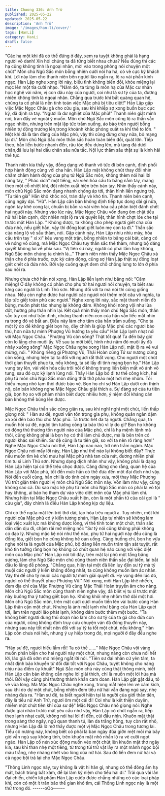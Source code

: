 ```yaml
---
title: Chương 336: Anh Trữ
published: 2025-05-22
updated: 2025-05-22
description: 'Anh Trữ'
image: '/images/han-li/cover/'
tags: [HanLi]
category: HanLi
draft: false
---
```


"Các hạ một khi đã có thể đứng ở đây, xem ra tuyệt không phải là
hạng người vô danh! Xin hỏi chúng ta đã từng biết nhau chưa?
Nếu đúng thì các hạ cũng không tính là ngoại nhân, mời vào trong
phòng nói chuyện một chút" Môn chủ Ngũ Sắc môn bỗng nhiên
cười nói ha hả, có vẻ cực kỳ khách khí.
Lời này làm cho thanh niên bên người lão ngẩn ra, lộ ra vài phần
kinh ngạc.
Hàn Lập nghe xong lời này, biểu tình không biến đổi, khóe miệng
lại mọc lên một tia cười nhạo.
"Năm đó, ta từng là môn hạ của Mặc cư nhân học nghệ vài năm,
vị con dâu này của người, coi như là sư tỷ của ta, đương nhiên
không tính là ngoại nhân. Chẳng qua trước khi bắt quàng quan
hệ, chúng ta có phải là nên tính toán việc Mặc phủ bị tiêu diệt!"
Hàn Lập gặp việc Mặc Ngọc Châu gả cho cừu gia, sau khi khiếp
sợ xong buồn bực cực kỳ, đã định ra tay.
"Ngươi là dư nghiệt của Mặc phủ!" Thanh niên giật mình nói, tràn
đầy vẻ ngoài ý muốn.
Môn chủ Ngũ Sắc môn cũng lộ ra thần sắc ngạc nhiên, nhưng
trên mặt lập tức trầm xuống, áo bào trên người bỗng nhiên tự
động trương lên,trong khoảnh khắc phóng xuất ra khí thế to lớn.
" Một khi đã là tàn đảng của Mặc phủ, vậy thì cũng đừng chạy
nữa, bỏ mạng lại đi." Môn chủ Ngũ Sắc môn thần sắc hoàn toàn
biến đổi, quát lớn.
Tiếp theo, hắn liền bước nhanh đến, râu tóc đều dựng lên, mà
tảng đá dưới chân,đã lưu lại hai dấu chân sâu nửa tấc. Nội lực
thâm sâu thật sự là kinh hãi thế tục.

Thanh niên kia thấy vậy, đồng dạng vô thanh vô tức đi bên cạnh,
định phối hợp hành động cùng với cha hắn.
Hàn Lập mặt không chút thay đổi nhìn chằm chằm hành động của
phụ tử Ngũ Sắc môn, không thèm nói hai lời nâng tay, " Phác
xích" một tiếng, vài viên hỏa cầu to bằng nắm tay, mang theo một
cỗ nhiệt khí, đột nhiên xuất hiện trên bàn tay.
Nhìn thấy cảnh này, môn chủ Ngũ Sắc môn đang nhanh chóng áp
tới, thân hình liền ngưng trệ.
"Tu tiên giả" Hắn khô khốc nói, tràn đầy vẻ khó tin.
Thanh niên bên cạnh, cũng ngây dại.
"Hừ".
Hàn Lập căn bản không định tiếp tục dong dài gì nữa, ngón tay
khẽ cong lại, chuẩn bị bắn ra vài viên hỏa cầu phân biệt đánh chết
hai người này.
Nhưng vào lúc này, Mặc Ngọc Châu vốn đang ôm chặt tiểu nữ hài
bên cạnh, đột nhiên mặt lộ ra vẻ quyết liệt, thân hình chợt lóe che
tại trước mặt Hàn Lập.
" Không được, ta không cho phép ngươi giết cha của đứa nhỏ,
nếu giết hắn, vậy thì đồng loạt giết luôn mẹ con ta đi." Thần sắc
của nàng lộ vẻ sầu thảm, nói.
Gặp cảnh này, Hàn Lập nhíu nhíu mày, hỏa cầu trên tay " xì xì"
kêu vang một trận, bỗng nhiên to bằng cái bát, càng có vẻ nóng
vô cùng, mà Mặc Ngọc Châu tuy thần sắc thê thảm, nhưng bộ
dáng quyết không lui về phía sau.
"Vị tiên sư này, ngươi có phải lầm hay không, Ngũ Sắc môn
chúng ta chính là…" Thanh niên nhìn thấy Mặc Ngọc Châu xả
thân che ở phía trước, cực kỳ cảm động, cũng sợ Hàn Lập thật
sự đồng loạt giết chết cả đứa nhỏ. Bởi vậy cuống quýt đem chỗ
chống lưng to lớn ở phía sau nói ra.

Nhưng chưa chờ hắn nói xong, Hàn Lập liền lạnh như băng nói:
"Câm miệng! Ở đây không có phần cho phụ tử hai ngươi nói
chuyện, ta biết sau lưng các ngươi là Linh Thú sơn. Nhưng đối với
ta mà nói thì cũng giống nhau. Nếu còn nghe được hai người các
ngươi nói thêm một câu vô nghĩa, ta lập tức giết toàn phủ các
ngươi."
Nghe xong lời này, sắc mặt thanh niên đỏ bừng, muốn phát tác
nhưng lại không dám. Không khỏi nóng vội như lửa đốt, hướng
phụ thân nhìn lại.
Kết quả nhìn thấy môn chủ Ngũ Sắc môn, thần sắc tuy coi như
trấn định, nhưng thanh niên con của hắn vẫn liếc mắt nhìn ra
trong đó vẻ bất an. Điều này làm cho tâm của hắn trầm xuống.
"Cho ta một lý do để không giết bọn họ, đây chính là giúp Mặc
phủ các ngươi báo thù, hơn nữa tự mình Phượng Vũ hướng ta
yêu cầu" Hàn Lập lạnh nhạt nói với Mặc Ngọc Châu.
"Phượng Vũ còn sống? Thật tốt quá! Ta đến bây giờ còn lo lắng
cho muội ấy. Về sau ta mới biết, hình như năm đó muội ấy đã
nhảy xuống sông" Mặc Ngọc Châu nghe xong Hàn Lập nói, mặt lộ
ra vẻ vui mừng, nói.
" Không riêng gì Phượng Vũ, Thải Hoàn cùng Tứ sư nương cũng
còn sống, nhưng hiện tại ta đối với ngươi rất thất vọng. Cho ngươi
một chút thời gian thuyết phục ta, nếu không, ta sẽ lấy đi tính
mạng bọn họ." Hàn Lập vung tay lên, vài viên hỏa cầu trôi nổi ở
không trung liền biến mất vô ảnh vô tung, sau đó cực kỳ lạnh lùng
nói.
Thấy Hàn Lập bỏ đi tư thế công kích, hai phụ tử môn chủ Ngũ
Sắc môn đồng thời thở phào một hơi nhẹ nhõm. Tối thiểu mạng
nhỏ tạm thời được bảo vệ. Bọn họ chỉ sợ Hàn Lập dưới cơn thịnh
nộ, căn bản không nghe Mặc Ngọc Châu giải thích a.
Sự đáng sợ của tu tiên giả, bọn họ so với phàm nhân biết được
nhiều hơn, ý niệm đối kháng căn bản không thể bùng lên được.

Mặc Ngọc Châu thần sắc cũng giãn ra, sau khi nghĩ nghĩ một
chút, liền thấp giọng nói:
" Hàn sư đệ, ngươi vẫn tôn trọng gia phụ, không quản ngàn dặm
xa xôi đến báo thù cho Mặc phủ. Ta trước hết đa tạ ngươi. Chẳng
qua, ta muốn hỏi sư đệ, ngươi tìm tướng công ta báo thù vì lý do
gì? Bọn họ không có động thủ thương tổn người nào của Mặc
phủ, chỉ là hạ mệnh lệnh mà thôi, cũng không phải là bọn họ có
thể làm chủ được, mà là bên trên có người khác sai khiến. Sư đệ
cũng là tu tiên giả, so với ta nên rõ ràng hơn!"
Nghe Mặc Ngọc Châu nói thế, Hàn Lập nao nao, trở nên trầm
ngâm.
Mặc Ngọc Châu nói mấy lời này, Hàn Lập như thế nào lại không
biết đây?
Thực nếu muốn tìm kẻ chủ mưu hại Mặc phủ nhà tan cửa nát,
đương nhiên phải tìm tu sĩ Linh Thú sơn.
Nhưng dạng địch nhân như vậy, không phải là dạng Hàn Lập hiện
tại có thể trêu chọc được.
Càng đừng cho rằng, quan hệ của Hàn Lập với Mặc phủ, tốt đến
mức hắn có thể đưa đến một đại địch như vậy.
Nói đến cuối cùng, hắn chỉ là do tình cảm ngày xưa, mới thay
Mặc Phượng Vũ trút giận trên người vị môn chủ Ngũ Sắc môn
này.
Vốn làm như vậy, cũng không sao cả.
Dù sao mặc kệ phụ tử môn chủ Ngũ Sắc môn có phải là vô tội
hay không, ai bảo họ tham dự vào việc diệt môn của Mặc phủ làm
chi.
Nhưng hiện tại Mặc Ngọc Châu xuất hiện, còn là một phần tử của
cái gọi là " cừu gia", đây chính là điều Hàn Lập không kịp dự liệu.

Chỉ có thể ngửa mặt lên trời thở dài, tạo hóa trêu ngươi a.
Tuy nhiên, một khi người của Mặc phủ có ý kiến tương phản, Hàn
Lập tự nhiên sẽ không làm loại việc xuất lực mà không được lòng,
vì thế tính toán một chút, thần sắc dần dần dịu đi, chậm rãi mở
miệng nói:
"Sư tỷ nói cũng không phải không có đạo lý. Nhưng mặc kệ nói
như thế nào, phụ tử hai người này đều cũng là đồng lõa, giết bọn
họ cũng không hề oan uổng. Càng huống chi, bọn họ vừa nghe
nói ta là người của Mặc phủ, bộ dáng liền muốn trảm tận sát
tuyệt, rất khó tin tưởng rằng bọn họ không có chút quan hệ nào
cùng với việc diệt môn của Mặc phủ"
Hàn Lập nói tới đây, trên mặt lại phủ một tầng băng sương, làm
cho Ngũ Sắc môn chủ cùng thanh niên thần sắc đại biến, lại bắt
đầu lo lắng đề phòng.
"Chẳng qua, hiện tại một đã liên lụy đến sư tỷ mà tỷ muội các
người ý kiến không đồng nhất, ta cũng không muốn làm ác nhân.
Vậy thì để cho tỷ muội các người tự mình giải quyết đi. Hy vọng
đến lúc đó, ngươi có thể thuyết phục Phượng Vũ." Nói xong, môi
Hàn Lập khẽ nhếch, đem địa chỉ của Mặc Phượng Vũ cùng Mặc
Thải Hoàn truyền âm cho nàng.
Môn chủ Ngũ Sắc môn cùng thanh niên nghe vậy, đã biết vị tu sĩ
trước mặt này buông tha ý tưởng giết bọn họ. Không khỏi nhẹ
nhõm thở dài một hơi.
Môn chủ Ngũ Sắc môn, trên mặt cười cười muốn tiến lên vài
bước cùng Hàn Lập thân cận một chút. Nhưng là ánh mắt lạnh
như băng của Hàn Lập quét tới, làm trên người lão phát lạnh,
không dám bước thêm một bước.
"Ta không biết ngươi dùng thủ đoạn nào làm cho sư tỷ của ta gả
cho đứa con của ngươi, cũng không định truy cứu chuyện ván đã
đóng thuyền này, nhưng sau này tốt nhất nên đối với sư tỷ ta tốt
một chút, nếu không." Hàn Lập còn chưa nói hết, nhưng ý uy hiếp
trong đó, mọi người ở đây đều nghe ra.

"Hàn sư đệ, ngươi hiểu lầm rồi! Ta có thể ……"
Mặc Ngọc Châu vội vàng muốn phân biện cho hai người này một
chút, nhưng nàng còn chưa nói hết lời, lão giả đã sớm mở miệng
ngắt lời nói.
"Tiên sư đại nhân cứ yên tâm, ta nhất định bảo khuyển tử đối đãi
tốt với Ngọc Châu, tuyệt không cho nàng chịu nửa điểm ủy khuất"
Ngũ Sắc môn chủ này cũng thật thông minh, biết Hàn Lập căn
bản không cần nghe lời giải thích, chỉ là muốn một lời hứa mà
thôi. Bởi vậy cũng phi thường thành khẩn cam đoan.
Hàn Lập gật gật đầu, tỏ vẻ vừa lòng.
Mà Mặc Ngọc Châu nghe xong, trong mắt hiện lên vẻ cảm kích,
sau khi do dự một chút, bỗng nhiên đem tiểu nữ hài vẫn đang ngủ
say, nhẹ nhàng đưa ra.
"Hàn sư đệ, ta biết ngươi hiện tại là người của giới thần tiên, đây
là tiểu nữ Anh Trữ, ngươi ôm một cái đi! Coi như là kết thiện
duyên, nhiễm một chút tiên khí của sư đệ" Mặc Ngọc Châu nhỏ
giọng nói:
Nghe được giai nhân trước mặt yêu cầu như vậy, Hàn Lập có
chút ngẩn ra, tiếp theo lạnh nhạt cười, không nói hai lời đi đến,
cúi đầu nhìn.
Khuôn mặt thật trong sáng thơ ngây, ngũ quan thanh tú, làn da
trắng hồng, tuy còn rất nhỏ, nhưng Hàn Lập đã lờ mờ thấy được
một vị Mặc Ngọc Châu trong tương lai.
Tiểu cô nương này, không biết có phải là ban ngày đùa giỡn mệt
mỏi mà bây giờ vẫn ngủ say không tỉnh, trên khuôn mặt nhỏ nhắn
lộ ra vẻ cười ngọt ngào.
Hàn Lập cố nén xúc động muốn véo một chút lên khuôn mặt thơ
ngây kia, sau khi than nhẹ một tiếng, từ trong túi trữ vật lấy ra một
mảnh ngọc bội màu trắng, nhẹ nhàng nhét vào lòng của nữ hài.
Sau đó liền đem nữ hài và cả ngọc bội trả lại cho Mặc Ngọc
Châu.

"Thông Linh ngọc này, tuy không là vật hi hãn gì, nhưng có thể
đông ấm hạ mát, bách trùng bất xâm, để lại làm kỷ niệm cho tiểu
hài đi." Trải qua vài lần đại chiến, chiến lợi phẩm Hàn Lập cướp
được chẳng những có các loại pháp khí, còn có một ít trân bảo
thế gian khó tìm, cái Thông Linh ngọc này là một thứ trong đó.
------oOo------
